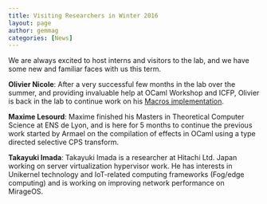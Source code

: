 ```yaml
---
title: Visiting Researchers in Winter 2016
layout: page
author: gemmag
categories: [News]
---
```


We are always excited to host interns and visitors to the lab, and we
have some new and familiar faces with us this term.

**Olivier Nicole**: After a very successful few months in the lab over
the summer, and providing invaluable help at OCaml Workshop and ICFP,
Olivier is back in the lab to continue work on his [Macros
implementation](https://github.com/ocamllabs/Projects/blob/master/MacrosProposal2016:17.pdf).

**Maxime Lesourd**: Maxime finished his Masters in Theoretical Computer
Science at ENS de Lyon, and is here for 5 months to continue the
previous work started by Armael on the compilation of effects in OCaml
using a type directed selective CPS transform.

**Takayuki Imada**: Takayuki Imada is a researcher at Hitachi Ltd. Japan
working on server virtualization hypervisor work. He has interests in
Unikernel technology and IoT-related computing frameworks (Fog/edge
computing) and is working on improving network performance on MirageOS.
